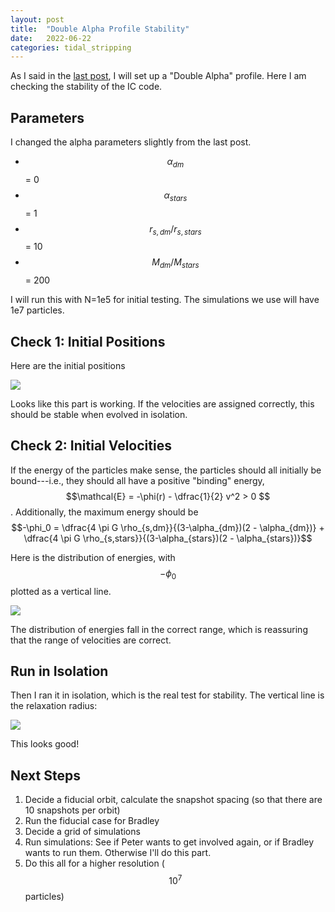```yaml
---
layout: post
title:  "Double Alpha Profile Stability"
date:   2022-06-22
categories: tidal_stripping
---
```



As I said in the <a href="https://ndrakos.github.io/blog/tidal_stripping/Two_Component_ICs/">last post</a>, I will set up a "Double Alpha" profile. Here I am checking the stability of the IC code.


## Parameters

I  changed the alpha parameters slightly from the last post.

- $$\alpha_{dm}$$ = 0
- $$\alpha_{stars}$$ =  1
- $$r_{s,dm}/r_{s,stars}$$ = 10
- $$M_{dm}/M_{stars}$$ =  200

I will run this with N=1e5 for initial testing. The simulations we use will have 1e7 particles.



## Check 1: Initial Positions

Here are the initial positions

<img src="{{ site.baseurl }}/assets/plots/20220622_Alpha2_ICcheck.png">

Looks like this part is working. If the velocities are assigned correctly, this should be stable when evolved in isolation.


## Check 2: Initial Velocities

If the energy of the particles make sense, the particles should all initially be bound---i.e., they should all have a positive "binding" energy, $$\mathcal{E} = -\phi(r) - \dfrac{1}{2} v^2 > 0 $$. Additionally, the maximum energy should be $$-\phi_0 = \dfrac{4 \pi G \rho_{s,dm}}{(3-\alpha_{dm})(2 - \alpha_{dm})} + \dfrac{4 \pi G \rho_{s,stars}}{(3-\alpha_{stars})(2 - \alpha_{stars})}$$

Here is the distribution of energies, with $$-\phi_0$$ plotted as a vertical line.

<img src="{{ site.baseurl }}/assets/plots/20220623_Alpha2_ICEnergycheck.png">

The distribution of energies fall in the correct range, which is reassuring that the range of velocities are correct.



## Run in Isolation

Then I ran it in isolation, which is the real test for stability. The vertical line is the relaxation radius:

<img src="{{ site.baseurl }}/assets/plots/20220623_IC_Stability.png">

This looks good!


## Next Steps


1. Decide a fiducial orbit, calculate the snapshot spacing (so that there are 10 snapshots per orbit)
2. Run the fiducial case for Bradley
3. Decide a grid of simulations
4. Run simulations: See if Peter wants to get involved again, or if Bradley wants to run them. Otherwise I'll do this part.
5. Do this all for a higher resolution ($$10^7$$ particles)
